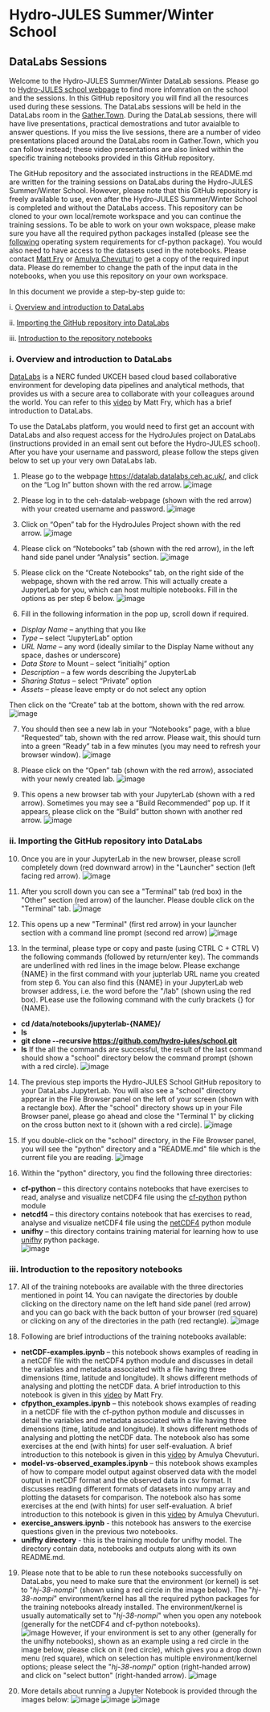 # Hydro-JULES Summer/Winter School
## DataLabs Sessions

Welcome to the Hydro-JULES Summer/Winter DataLab sessions. Please go to [Hydro-JULES school webpage](https://hydro-jules.org/hydro-jules-school) to find more infomration on the school and the sessions. In this GitHub repository you will find all the resources used during these sessions. The DataLabs sessions will be held in the DataLabs room in the [Gather.Town](https://gather.town/). During the DataLab sessions, there will have live presentations, practical demostrations and tutor avaialble to answer questions. If you miss the live sessions, there are a number of video presentations placed around the DataLabs room in Gather.Town, which you can follow instead; these video presentations are also linked within the specific training notebooks provided in this GitHub repository.

The GitHub repository and the associated instructions in the README.md are written for the training sessions on DataLabs during the Hydro-JULES Summer/Winter School. However, please note that this GitHub repository is freely available to use, even after the Hydro-JULES Summer/Winter School is completed and without the DataLabs access. This repository can be cloned to your own local/remote workspace and you can continue the training sessions. To be able to work on your own wokspace, please make sure you have all the required python packages installed (please see the [following](https://ncas-cms.github.io/cf-python/installation.html#operating-systems) operating system requirements for cf-python package). You would also need to have access to the datasets used in the notebooks. Please contact [Matt Fry](mailto:mfry@ceh.ac.uk) or [Amulya Chevuturi](mailto:amuche@ceh.ac.uk) to get a copy of the required input data. Please do remember to change the path of the input data in the notebooks, when you use this repository on your own workspace.  

In this document we provide a step-by-step guide to:

i. [Overview and introduction to DataLabs](#overview_datalabs)

ii. [Importing the GitHub repository into DataLabs](#importing_repository)

iii. [Introduction to the repository notebooks](#introduction_notebooks)

<a id="overview_datalabs"></a>
### i. Overview and introduction to DataLabs
[DataLabs](https://datalab-docs.datalabs.ceh.ac.uk/index.html) is a NERC funded UKCEH based cloud based collaborative environment for developing data pipelines and analytical methods, that provides us with a secure area to collaborate with your colleagues around the world. You can refer to this [video](https://www.youtube.com/watch?v=n68X8J4gj6Q) by Matt Fry, which has a brief introduction to DataLabs.

To use the DataLabs platform, you would need to first get an account with DataLabs and also request access for the HydroJules project on DataLabs (instructions provided in an email sent out before the Hydro-JULES school). After you have your username and password, please follow the steps given below to set up your very own DataLabs lab. 

1. Please go to the webpage https://datalab.datalabs.ceh.ac.uk/, and click on the “Log In” button shown with the red arrow.
![image](https://user-images.githubusercontent.com/41617337/171423203-7822c5ff-629f-48e8-99ea-2fc41f43de34.png)

2. Please log in to the ceh-datalab-webpage (shown with the red arrow) with your created username and password. 
![image](https://user-images.githubusercontent.com/41617337/171423345-e9a5f243-8794-42ed-8ab2-779ce26203fd.png)

3. Click on “Open” tab for the HydroJules Project shown with the red arrow.
![image](https://user-images.githubusercontent.com/41617337/171425909-f4f1dceb-4011-4637-b4a6-727e0241934f.png)

4.	Please click on “Notebooks” tab (shown with the red arrow), in the left hand side panel under “Analysis” section.
![image](https://user-images.githubusercontent.com/41617337/171426012-f1dfef7b-d77b-419f-89e0-61b5bf14f180.png)

5. Please click on the “Create Notebooks” tab, on the right side of the webpage, shown with the red arrow. This will actually create a JupyterLab for you, which can host multiple notebooks. Fill in the options as per step 6 below.
![image](https://user-images.githubusercontent.com/41617337/171426195-6d032164-9c57-4eb5-b043-5e05f20dcaf0.png)

6. Fill in the following information in the pop up, scroll down if required. 
  * *Display Name* – anything that you like
  * *Type* – select “JupyterLab” option
  * *URL Name* – any word (ideally similar to the Display Name without any space, dashes or underscore)
  * *Data Store* to Mount – select “initialhj” option
  * *Description* – a few words describing the JupyterLab
  * *Sharing Status* – select “Private” option
  * *Assets* – please leave empty or do not select any option

   Then click on the “Create” tab at the bottom, shown with the red arrow. 
![image](https://user-images.githubusercontent.com/41617337/171426272-0db9bfb9-a567-4375-b746-29d992f9581c.png)
    
7. You should then see a new lab in your “Notebooks” page, with a blue “Requested” tab, shown with the red arrow. Please wait, this should turn into a green “Ready” tab in a few minutes (you may need to refresh your browser window).
![image](https://user-images.githubusercontent.com/41617337/171426411-7fee9428-57bb-4a28-a6b7-b860b487080e.png)

8. Please click on the “Open” tab (shown with the red arrow), associated with your newly created lab. 
![image](https://user-images.githubusercontent.com/41617337/171426514-f3339f82-3846-4ad3-b8f3-fbaf6ccb8e3c.png)

9. This opens a new browser tab with your JupyterLab (shown with a red arrow). Sometimes you may see a “Build Recommended” pop up. If it appears, please click on the “Build” button shown with another red arrow. 
![image](https://user-images.githubusercontent.com/41617337/171426657-8956dc63-3631-4686-83e7-13b28aa8e0f3.png)

<a id="importing_repository"></a>
### ii. Importing the GitHub repository into DataLabs

10. Once you are in your JupyterLab in the new browser, please scroll completely down (red downward arrow) in the "Launcher" section (left facing red arrow).
![image](https://user-images.githubusercontent.com/41617337/175516809-f444be36-e2e2-443c-8b54-5e29d4393270.png)

11. After you scroll down you can see a "Terminal" tab (red box) in the "Other" section (red arrow) of the launcher. Please double click on the "Terminal" tab.
![image](https://user-images.githubusercontent.com/41617337/175516964-c99b9a3d-3848-429a-9e76-9eae99355c4b.png)

12. This opens up a new "Terminal" (first red arrow) in your launcher section with a command line prompt (second red arrow)
![image](https://user-images.githubusercontent.com/41617337/175517233-fc44b2a9-e255-4925-966e-9a21b4d09cb1.png)

13. In the terminal, please type or copy and paste (using CTRL C + CTRL V) the following commands (followed by return/enter key). The commands are underlined with red lines in the image below. Please exchange {NAME} in the first command with your jupterlab URL name you created from step 6. You can also find this {NAME} in your JupyterLab web browser address, i.e. the word before the "/lab" (shown using the red box). PLease use the following command with the curly brackets {} for {NAME}.
  * **cd /data/notebooks/jupyterlab-{NAME}/**
  * **ls**
  * **git clone --recursive https://github.com/hydro-jules/school.git**
  * **ls**
    If the all the commands are successful, the result of the last command should show a "school" directory below the command prompt (shown with a red circle).
![image](https://user-images.githubusercontent.com/41617337/175517437-28e5f87a-7ec3-4fc4-9f36-8f63ffbb1009.png)

14. The previous step imports the Hydro-JULES School GitHub repository to your DataLabs JupyterLab. You will also see a "school" directory apprear in the File Browser panel on the left of your screen (shown with a rectangle box). After the "school" directory shows up in your File Browser panel, please go ahead and close the "Terminal 1" by clicking on the cross button next to it (shown with a red circle). 
![image](https://user-images.githubusercontent.com/41617337/175517581-4d2c39ba-eeb3-4216-9d9f-65b84f1ee3da.png)

15. If you double-click on the "school" directory, in the File Browser panel, you will see the "python" directory and a "README.md" file which is the current file you are reading. 
![image](https://user-images.githubusercontent.com/41617337/172142823-38926187-eb87-4df6-b805-4eaf2dab7ecd.png)

16. Within the "python" directory, you find the following three directories:
  * **cf-python** – this directory contains notebooks that have exercises to read, analyse and visualize netCDF4 file using the [cf-python](https://ncas-cms.github.io/cf-python/) python module
  * **netcdf4** – this directory contains notebook that has exercises to read, analyse and visualize netCDF4 file using the [netCDF4](https://unidata.github.io/netcdf4-python/) python module
  * **unifhy** – this directory contains training material for learning how to use [unifhy](https://unifhy-org.github.io/unifhy/) python package.  
![image](https://user-images.githubusercontent.com/41617337/172142939-9b5fa103-1262-4bb4-bf5e-6883843bf061.png)

<a id="introduction_notebooks"></a>
### iii. Introduction to the repository notebooks

17. All of the training notebooks are available with the three directories mentioned in point 14. You can navigate the directories by double clicking on the directory name on the left hand side panel (red arrow) and you can go back with the back button of your browser (red square) or clicking on any of the directories in the path (red rectangle). 
![image](https://user-images.githubusercontent.com/41617337/172347607-b380d7e5-4305-44e0-b7fd-6febdf16f7e3.png)

18. Following are brief introductions of the training notebooks available:
  * **netCDF-examples.ipynb** – this notebook shows examples of reading in a netCDF file with the netCDF4 python module and discusses in detail the variables and metadata associated with a file having three dimensions (time, latitude and longitude). It shows different methods of analysing and plotting the netCDF data. A brief introduction to this notebook is given in this [video](https://youtu.be/PktTVnQcQy4) by Matt Fry. 
  * **cfpython_examples.ipynb** – this notebook shows examples of reading in a netCDF file with the cf-python python module and discusses in detail the variables and metadata associated with a file having three dimensions (time, latitude and longitude). It shows different methods of analysing and plotting the netCDF data. The notebook also has some exercises at the end (with hints) for user self-evaluation. A brief introduction to this notebook is given in this [video](https://youtu.be/dGif03kApJE) by Amulya Chevuturi.
  * **model-vs-observed_examples.ipynb** – this notebook shows examples of how to compare model output against observed data with the model output in netCDF format and the observed data in csv format. It discusses reading different formats of datasets into numpy array and plotting the datasets for comparison. The notebook also has some exercises at the end (with hints) for user self-evaluation. A brief introduction to this notebook is given in this [video](https://youtu.be/kqez7RtCKdk) by Amulya Chevuturi.
  * **exercise_answers.ipynb** - this notebook has answers to the exercise questions given in the previous two notebooks.
  * **unifhy directory** - this is the training module for unifhy model. The directory contain data, notebooks and outputs along with its own README.md.

19. Please note that to be able to run these notebooks successfully on DataLabs, you need to make sure that the environment (or kernel) is set to "*hj-38-nompi*" (shown using a red circle in the image below). The "*hj-38-nompi*" environment/kernel has all the required python packages for the training notebooks already installed. The environment/kernel is usually automatically set to "*hj-38-nompi*" when you open any notebook (generally for the netCDF4 and cf-python notebooks).  
![image](https://user-images.githubusercontent.com/41617337/179184129-ed5519b5-2bd1-48a5-ab40-9e029322ca97.png)
However, if your environment is set to any other (generally for the unifhy notebooks), shown as an example using a red circle in the image below, please click on it (red circle), which gives you a drop down menu (red square), which on selection has multiple environment/kernel options; please select the "*hj-38-nompi*" option (right-handed arrow) and click on "select button" (right-handed arrow).
![image](https://user-images.githubusercontent.com/41617337/179184288-df56922e-ae4a-43e7-ae19-3b3e5f86cb7f.png)

20. More details about running a Jupyter Notebook is provided through the images below: 
![image](https://user-images.githubusercontent.com/41617337/172341097-105faf92-0db0-44fe-ba97-b4c58149b0d5.png)
![image](https://user-images.githubusercontent.com/41617337/172341255-8c41f3d4-ff8d-415f-8006-74e432fe3f0d.png)
![image](https://user-images.githubusercontent.com/41617337/172341422-35863117-60b0-41ae-9829-8b8ef6a74453.png)
